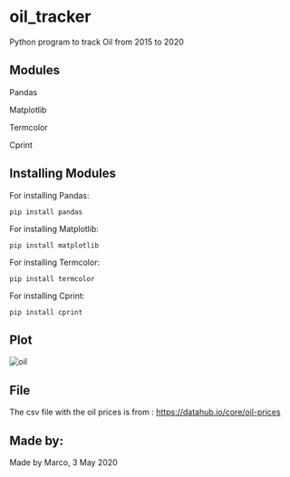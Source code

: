 # oil_tracker
Python program to track Oil from 2015 to 2020
## Modules
Pandas

Matplotlib

Termcolor

Cprint

## Installing Modules
For installing Pandas:
``` 
pip install pandas
```
For installing Matplotlib:
``` 
pip install matplotlib
```
For installing Termcolor:
``` 
pip install termcolor
```
For installing Cprint:
``` 
pip install cprint
```

## Plot
![oil](https://user-images.githubusercontent.com/50530429/80919417-cc635100-8d37-11ea-84e1-58fc1eb70911.png)

## File
The csv file with the oil prices is from : https://datahub.io/core/oil-prices

## Made by:
Made by Marco, 3 May 2020
